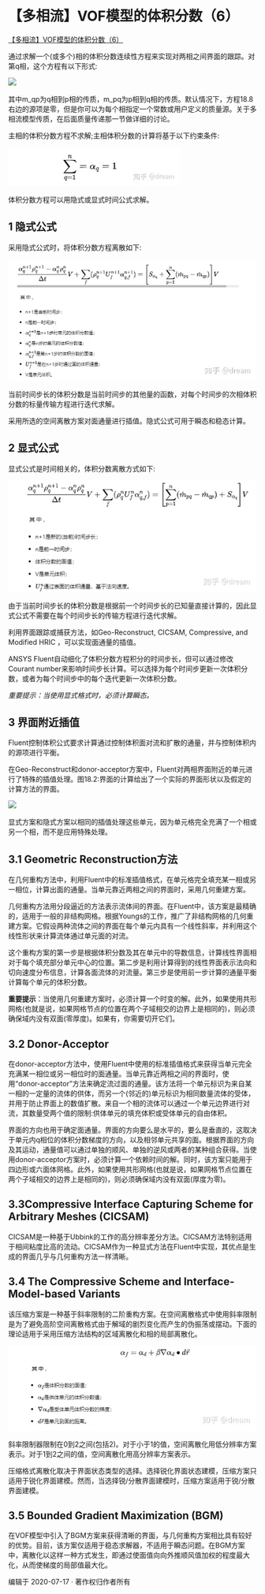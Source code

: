 # 【多相流】VOF模型的体积分数（6）
[【多相流】VOF模型的体积分数（6）](https://www.zhihu.com/tardis/zm/art/161299032?source_id=1005) 

 通过求解一个(或多个)相的体积分数连续性方程来实现对两相之间界面的跟踪。对第q相，这个方程有以下形式:  

![](https://pic3.zhimg.com/v2-5134dba90829a94e8433a342b4d4f336_b.webp?consumer=ZHI_MENG)

其中m_qp为q相到p相的传质，m_pq为p相到q相的传质。默认情况下，方程18.8右边的源项是零，但是你可以为每个相指定一个常数或用户定义的质量源。关于多相流模型传质，在后面质量传递那一节做详细的讨论。

主相的体积分数方程不求解;主相体积分数的计算将基于以下约束条件:

![](https://github.com/ustczzh/MyClippings/blob/main/Images/2023-6-23%2021-41-56/59c324cd-a28c-4295-84b6-7c9c5e3fe653.webp?raw=true)

体积分数方程可以用隐式或显式时间公式求解。

**1 隐式公式**
----------

采用隐式公式时，将体积分数方程离散如下:

![](https://github.com/ustczzh/MyClippings/blob/main/Images/2023-6-23%2021-41-56/c0a81e77-2d32-4a76-a250-f8649b875ad0.webp?raw=true)

当前时间步长的体积分数是当前时间步的其他量的函数，对每个时间步的次相体积分数的标量传输方程进行迭代求解。

采用所选的空间离散方案对面通量进行插值。隐式公式可用于瞬态和稳态计算。

**2 显式公式**
----------

显式公式是时间相关的，体积分数离散方式如下:

![](https://github.com/ustczzh/MyClippings/blob/main/Images/2023-6-23%2021-41-56/089de2d8-2ba7-411d-95a6-c1d5a3cc68c7.webp?raw=true)

由于当前时间步长的体积分数是根据前一个时间步长的已知量直接计算的，因此显式公式不需要在每个时间步长的传输方程进行迭代求解。

利用界面跟踪或捕获方法，如Geo-Reconstruct, CICSAM, Compressive, and Modified HRIC ，可以实现面通量的插值。

ANSYS Fluent自动细化了体积分数方程积分的时间步长，但可以通过修改Courant number来影响时间步长计算。可以选择为每个时间步更新一次体积分数，或者为每个时间步中的每个迭代更新一次体积分数。

_重要提示：当使用显式格式时，必须计算瞬态。_

**3 界面附近插值**
------------

Fluent控制体积公式要求计算通过控制体积面对流和扩散的通量，并与控制体积内的源项进行平衡。

在Geo-Reconstruct和donor-acceptor方案中，Fluent对两相界面附近的单元进行了特殊的插值处理。图18.2:界面的计算给出了一个实际的界面形状以及假定的计算方法的界面。

![](https://pic4.zhimg.com/v2-2f323db13703a47090aa8c8f7b847d97_b.webp?consumer=ZHI_MENG)

显式方案和隐式方案以相同的插值处理这些单元，因为单元格完全充满了一个相或另一个相，而不是应用特殊处理。

**3.1 Geometric Reconstruction方法**
----------------------------------

在几何重构方法中，利用Fluent中的标准插值格式，在单元格完全填充某一相或另一相位，计算出面的通量。当单元靠近两相之间的界面时，采用几何重建方案。

几何重构方法用分段逼近的方法表示流体间的界面。在Fluent中，该方案是最精确的，适用于一般的非结构网格。根据Youngs的工作，推广了非结构网格的几何重建方案。它假设两种流体之间的界面在每个单元内具有一个线性斜率，并利用这个线性形状来计算流体通过单元面的对流。

这个重构方案的第一步是根据体积分数及其在单元中的导数信息，计算线性界面相对于每个填充部分单元中心的位置。第二步是利用计算得到的线性界面表示法向和切向速度分布信息，计算各面流体的对流量。第三步是使用前一步计算的通量平衡计算每个单元的体积分数。

**重要提示**：当使用几何重建方案时，必须计算一个时变的解。此外，如果使用共形网格(也就是说，如果网格节点的位置在两个子域相交的边界上是相同的)，则必须确保域内没有双面(零厚度)。如果有，你需要切开它们。

**3.2 Donor-Acceptor**
----------------------

在donor-acceptor方法中，使用Fluent中使用的标准插值格式来获得当单元完全充满某一相位或另一相位时的面通量。当单元靠近两相之间的界面时，使用“donor-acceptor”方法来确定流过面的通量。该方法将一个单元标识为来自某一相的一定量的流体的供体，而另一个(邻近的)单元标识为相同数量流体的受体，并用于防止界面上的数值扩散。来自一个相的流体可以通过一个单元边界进行对流，其数量受两个值的限制:供体单元的填充体积或受体单元的自由体积。

界面的方向也用于确定面通量。界面的方向要么是水平的，要么是垂直的，这取决于单元内q相位的体积分数梯度的方向，以及相邻单元共享的面。根据界面的方向及其运动，通量值可以通过单独的顺风、单独的逆风或两者的某种组合获得。当使用donor-acceptor方案时，必须计算一个依赖时间的解。同时，该方案只能用于四边形或六面体网格。此外，如果使用共形网格(也就是说，如果网格节点位置在两个子域相交的边界上是相同的)，则必须确保域内没有双面(厚度为零)。

**3.3Compressive Interface Capturing Scheme for Arbitrary Meshes (CICSAM)**
---------------------------------------------------------------------------

CICSAM是一种基于Ubbink的工作的高分辨率差分方法。CICSAM方法特别适用于相间粘度比高的流动。CICSAM作为一种显式方法在Fluent中实现，其优点是生成的界面几乎与几何重构方法一样清晰。

**3.4 The Compressive Scheme and Interface-Model-based Variants**
-----------------------------------------------------------------

该压缩方案是一种基于斜率限制的二阶重构方案。在空间离散格式中使用斜率限制是为了避免高阶空间离散格式由于解域的剧烈变化而产生的伪振荡或摆动。下面的理论适用于采用压缩方法结构的区域离散化和相的局部离散化。

![](https://github.com/ustczzh/MyClippings/blob/main/Images/2023-6-23%2021-41-56/d7ba1776-ed87-46d3-abd1-a336e909dc9c.webp?raw=true)

斜率限制器限制在0到2之间(包括2)。对于小于1的值，空间离散化用低分辨率方案表示。对于1到2之间的值，空间离散化用高分辨率方案表示。

压缩格式离散化取决于界面状态类型的选择。选择锐化界面状态建模，压缩方案只适用于锐化界面建模。然而，当选择锐/分散界面建模时，压缩方案适用于锐/分散界面建模。

**3.5 Bounded Gradient Maximization (BGM)**
-------------------------------------------

在VOF模型中引入了BGM方案来获得清晰的界面，与几何重构方案相比具有较好的优势。目前，该方案仅适用于稳态求解器，不适用于瞬态问题。在BGM方案中，离散化以这样一种方式发生，即通过使面值向向外推顺风值加权的程度最大化，从而使梯度的局部值最大化。

编辑于 2020-07-17 · 著作权归作者所有